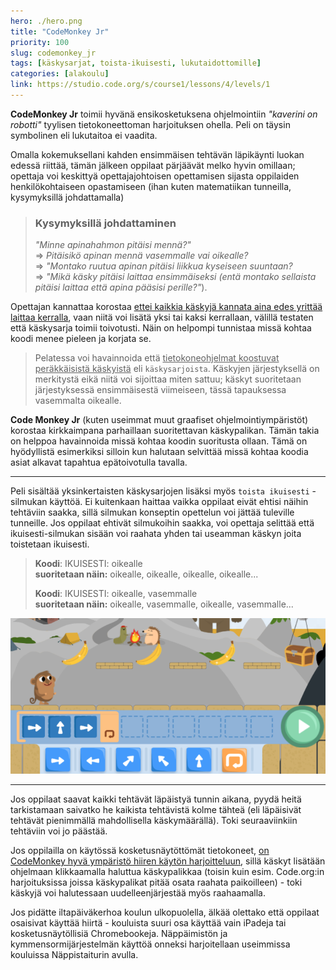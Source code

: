 ```yaml
---
hero: ./hero.png
title: "CodeMonkey Jr"
priority: 100
slug: codemonkey_jr
tags: [käskysarjat, toista-ikuisesti, lukutaidottomille]
categories: [alakoulu]
link: https://studio.code.org/s/course1/lessons/4/levels/1
---
```


**CodeMonkey Jr** toimii hyvänä ensikosketuksena ohjelmointiin *"kaverini on robotti"* tyylisen tietokoneettoman harjoituksen ohella. Peli on täysin symbolinen eli lukutaitoa ei vaadita.


Omalla kokemuksellani kahden ensimmäisen tehtävän läpikäynti luokan edessä riittää, tämän jälkeen oppilaat pärjäävät melko hyvin omillaan; opettaja voi keskittyä opettajajohtoisen opettamisen sijasta oppilaiden henkilökohtaiseen opastamiseen (ihan  kuten matematiikan tunneilla, kysymyksillä johdattamalla)


> ### Kysymyksillä johdattaminen
> *"Minne apinahahmon pitäisi mennä?"* \
> => *Pitäisikö apinan mennä vasemmalle vai oikealle?*\
> => *"Montako ruutua apinan pitäisi liikkua kyseiseen suuntaan?*\
> => *"Mikä käsky pitäisi laittaa ensimmäiseksi (entä montako sellaista pitäisi laittaa että apina pääsisi perille?"*).

Opettajan kannattaa korostaa <u>ettei kaikkia käskyjä kannata aina edes yrittää laittaa kerralla</u>, vaan niitä voi lisätä yksi tai kaksi kerrallaan, välillä testaten että käskysarja toimii toivotusti. Näin on helpompi tunnistaa missä kohtaa koodi menee pieleen ja korjata se.

> Pelatessa voi havainnoida että <u>tietokoneohjelmat koostuvat peräkkäisistä käskyistä</u> eli `käskysarjoista`. Käskyjen järjestyksellä on merkitystä eikä niitä voi sijoittaa miten sattuu; käskyt suoritetaan järjestyksessä ensimmäisestä viimeiseen, tässä tapauksessa vasemmalta oikealle.

**Code Monkey Jr** (kuten useimmat muut graafiset ohjelmointiympäristöt) korostaa kirkkaimpana parhaillaan suoritettavan käskypalikan. Tämän takia on helppoa havainnoida missä kohtaa koodin suoritusta ollaan. Tämä on hyödyllistä esimerkiksi silloin kun halutaan selvittää missä kohtaa koodia asiat alkavat tapahtua epätoivotulla tavalla.

---

Peli sisältää yksinkertaisten käskysarjojen lisäksi myös `toista ikuisesti` -silmukan käyttöä. Ei kuitenkaan haittaa vaikka oppilaat eivät ehtisi näihin tehtäviin saakka, sillä silmukan konseptin opettelun voi jättää tuleville tunneille. Jos oppilaat ehtivät silmukoihin saakka, voi opettaja selittää että ikuisesti-silmukan sisään voi raahata yhden tai useamman käskyn joita toistetaan ikuisesti.

> **Koodi**: IKUISESTI: oikealle\
> **suoritetaan näin:** oikealle, oikealle, oikealle, oikealle...
>
> **Koodi**: IKUISESTI: oikealle, vasemmalle\
> **suoritetaan näin:** oikealle, vasemmalle, oikealle, vasemmalle...


![Silmukan sisällä voi olla useampi käsky](kaskysarja_silmukassa.png)

---

Jos oppilaat saavat kaikki tehtävät läpäistyä tunnin aikana, pyydä heitä tarkistamaan saivatko he kaikista tehtävistä kolme tähteä (eli läpäisivät tehtävät pienimmällä mahdollisella käskymäärällä). Toki seuraaviinkiin tehtäviin voi jo päästää.

Jos oppilailla on käytössä kosketusnäytöttömät tietokoneet, <u>on CodeMonkey hyvä ympäristö hiiren käytön harjoitteluun</u>, sillä käskyt lisätään ohjelmaan klikkaamalla haluttua käskypalikkaa (toisin kuin esim. Code.org:in harjoituksissa joissa käskypalikat pitää osata raahata paikoilleen) - toki käskyjä voi halutessaan uudelleenjärjestää myös raahaamalla.

Jos pidätte iltapäiväkerhoa koulun ulkopuolella, älkää olettako että oppilaat osaisivat käyttää hiirtä - kouluista suuri osa käyttää vain iPadeja tai kosketusnäytöllisiä Chromebookeja. Näppäimistön ja kymmensormijärjestelmän käyttöä onneksi harjoitellaan useimmissa kouluissa Näppistaiturin avulla.




